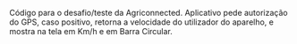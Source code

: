 Código para o desafio/teste da Agriconnected.
 Aplicativo pede autorização do GPS, caso positivo, retorna a velocidade do utilizador do aparelho, e mostra na tela em Km/h e em Barra Circular.

